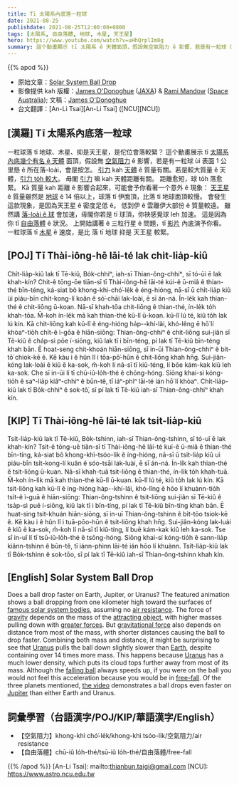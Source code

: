 ```yaml
---
title: Tī 太陽系內底落一粒球
date: 2021-08-25
publishdate: 2021-08-25T12:00:00+0800
tags: [太陽系, 自由落體, 地球, 木星, 天王星]
hero: https://www.youtube.com/watch?v=uHhQrplIm8g
summary: 這个動畫顯示 tī 太陽系 ê 天體面頂，假設無空氣阻力 ê 影響，若是有一粒球 ùi 表面 1 公里懸 ê 所在落-loài，會是按怎。
---
```


{{% apod %}}

- 原始文章：[Solar System Ball Drop](https://apod.nasa.gov/apod/ap210825.html)
- 影像提供 kah 版權：[James O'Donoghue](https://www.youtube.com/user/jayphys85/about) ([JAXA](https://global.jaxa.jp/)) & [Rami Mandow](https://twitter.com/CosmicRami) ([Space Australia](https://spaceaustralia.com/)); 文稿：[James O'Donoghue](https://jamesodonoghue.wixsite.com/home)
- 台文翻譯：[An-Li Tsai][An-Li Tsai] ([NCU][NCU])

## [漢羅] Tī 太陽系內底落一粒球
一粒球落 tī 地球、木星、抑是天王星，是佗位會落較緊？
這个動畫展示 tī [太陽系內底幾个有名 ê 天體][famous solar system bodies] 面頂，假設無 [空氣阻力][air resistance] ê 影響，若是有一粒球 ùi 表面 1 公里懸 ê 所在落-loài，會是按怎。
[引力][gravity] kah [天體][attracting object] ê 質量有關。若是較大質量 ê 天體，[引力 to̍h 較大][greater forces]。
毋閣 [引力][gravitational force] 嘛 kah 天體距離有關。
距離愈短，球 to̍h 落愈緊。
Kā 質量 kah 距離 ê 影響合起來，可能會予你看著一个意外 ê 現象：
[天王星][Uranus] ê 質量雖然是 [地球][Earth] ê 14 倍以上，球落 tī 伊面頂，比落 tī 地球面頂較慢。
會發生這款現象，是因為天王星 ê 密度足低 ê。
低到伊 ê 雲離伊大部份 ê 質量較遠。
雖然講 [落-loài ê 球][falling ball] 會加速，毋閣你若是 tī 球頂，你袂感覺球 leh 加速。
這是因為你 tī [自由落體][free-fall] ê 狀況。
上開始講著 ê 三粒行星 ê 問題，tī [影片][the video] 內底演予你看。
一粒球落 tī [木星][Jupiter] ê 速度，是比 落 tī 地球 抑是 天王星 較緊。

## [POJ] Tī Thài-iông-hē lāi-té lak chi̍t-lia̍p-kiû
Chi̍t-lia̍p-kiû lak tī Tē-kiû, Bo̍k-chhiⁿ, iah-sī Thian-ông-chhiⁿ, sī tó-ūi ē lak khah-kín?
Chit-ê tōng-ōe tiān-sī tī Thài-iông-hē lāi-té kúi-ê ū-miâ ê thian-thé bīn-téng, ká-siat bô khong-khì-chó͘-le̍k ê éng-hióng, nā-sī ū chi̍t-lia̍p kiû ùi piáu-bīn chi̍t-kong-lí koân ê só͘-chāi lak-loài, ē sī án-ná.
Ín-le̍k kah thian-thé ê chit-liōng ū-koan.
Nā-sī khah-tōa chit-liōng ê thian-thé, ín-le̍k to̍h khah-tōa.
M̄-koh ín-le̍k mā kah thian-thé kū-lî ū-koan.
kū-lî lú té, kiû to̍h lak lú kín.
Kā chit-liōng kah kū-lî ê éng-hióng ha̍p--khí-lâi, khó-lêng ē hō͘ lí khòaⁿ-tio̍h chi̍t-ê ì-gōa ê hiān-siōng:
Thian-ông-chhiⁿ ê chit-liōng sui-jiân sī Tē-kiû ê cha̍p-sì pōe í-siōng, kiû lak tī i bīn-téng, pí lak tī Tē-kiû bīn-téng khah bān.
Ē hoat-seng chit-khoán hiān-siōng, sī in-ūi Thian-ông-chhiⁿ ê bi̍t-tō͘ chiok-kē ê.
Kē kàu i ê hûn lî i tōa-pō͘-hūn ê chit-liōng khah hn̄g.
Sui-jiân-kóng lak-loài ê kiû ē ka-sok, m̄-koh lí nā-sī tī kiû-téng, lí bōe kám-kak kiû leh ka-sok.
Che sī in-ūi lí tī chū-iû-lo̍h-thé ê chōng-hóng.
Siōng khai-sí kóng-tio̍h ê saⁿ-lia̍p kiâⁿ-chhiⁿ ê būn-tê, tī iáⁿ-phìⁿ lāi-té ián hō͘ lí khòaⁿ.
Chi̍t-lia̍p-kiû lak tī Bo̍k-chhiⁿ ê sok-tō͘, sī pí lak tī Tē-kiû iah-sī Thian-ông-chhiⁿ khah kín.

## [KIP] Tī Thài-iông-hē lāi-té lak tsi̍t-lia̍p-kiû
Tsi̍t-lia̍p-kiû lak tī Tē-kiû, Bo̍k-tshinn, iah-sī Thian-ông-tshinn, sī tó-uī ē lak khah-kín?
Tsit-ê tōng-uē tiān-sī tī Thài-iông-hē lāi-té kuí-ê ū-miâ ê thian-thé bīn-tíng, ká-siat bô khong-khì-tsóo-li̍k ê íng-hióng, nā-sī ū tsi̍t-lia̍p kiû uì piáu-bīn tsi̍t-kong-lí kuân ê sóo-tsāi lak-luài, ē sī án-ná.
Ín-li̍k kah thian-thé ê tsit-liōng ū-kuan.
Nā-sī khah-tuā tsit-liōng ê thian-thé, ín-li̍k to̍h khah-tuā.
M̄-koh ín-li̍k mā kah thian-thé kū-lî ū-kuan.
kū-lî lú té, kiû to̍h lak lú kín.
Kā tsit-liōng kah kū-lî ê íng-hióng ha̍p--khí-lâi, khó-lîng ē hōo lí khuànn-tio̍h tsi̍t-ê ì-guā ê hiān-siōng:
Thian-ông-tshinn ê tsit-liōng sui-jiân sī Tē-kiû ê tsa̍p-sì puē í-siōng, kiû lak tī i bīn-tíng, pí lak tī Tē-kiû bīn-tíng khah bān.
Ē huat-sing tsit-khuán hiān-siōng, sī in-uī Thian-ông-tshinn ê bi̍t-tōo tsiok-kē ê.
Kē kàu i ê hûn lî i tuā-pōo-hūn ê tsit-liōng khah hn̄g.
Sui-jiân-kóng lak-luài ê kiû ē ka-sok, m̄-koh lí nā-sī tī kiû-tíng, lí buē kám-kak kiû leh ka-sok.
Tse sī in-uī lí tī tsū-iû-lo̍h-thé ê tsōng-hóng.
Siōng khai-sí kóng-tio̍h ê sann-lia̍p kiânn-tshinn ê būn-tê, tī iánn-phìnn lāi-té ián hōo lí khuànn.
Tsi̍t-lia̍p-kiû lak tī Bo̍k-tshinn ê sok-tōo, sī pí lak tī Tē-kiû iah-sī Thian-ông-tshinn khah kín.

## [English] Solar System Ball Drop
Does a ball drop faster on Earth, Jupiter, or Uranus?
The featured animation shows a ball dropping from one kilometer high toward the surfaces of [famous solar system bodies][famous solar system bodies], assuming no [air resistance][air resistance].
The force of [gravity][gravity] depends on the mass of the [attracting object][attracting object], with higher masses pulling down with [greater forces][greater forces].
But [gravitational force][gravitational force] also depends on distance from most of the mass, with shorter distances causing the ball to drop faster.
Combining both mass and distance, it might be surprising to see that [Uranus][Uranus] pulls the ball down slightly slower than [Earth][Earth], despite containing over 14 times more mass.
This happens because [Uranus][Uranus] has a much lower density, which puts its cloud tops further away from most of its mass.
Although the [falling ball][falling ball] always speeds up, if you were on the ball you would not feel this acceleration because you would be in [free-fall][free-fall].
Of the three planets mentioned, [the video][the video] demonstrates a ball drops even faster on [Jupiter][Jupiter] than either Earth and Uranus.

## 詞彙學習（台語漢字/POJ/KIP/華語漢字/English）

- 【空氣阻力】khong-khì chó͘-le̍k/khong-khì tsóo-li̍k/空氣阻力/air resistance
- 【自由落體】chū-iû lo̍h-thé/tsū-iû lo̍h-thé/自由落體/free-fall

{{% /apod %}}
[An-Li Tsai]: mailto:thianbun.taigi@gmail.com
[NCU]: https://www.astro.ncu.edu.tw

[famous solar system bodies]:https://nssdc.gsfc.nasa.gov/planetary/factsheet/
[air resistance]:https://www.grc.nasa.gov/www/k-12/airplane/falling.html
[gravity]:https://spaceplace.nasa.gov/what-is-gravity/en/
[attracting object]:https://m.media-amazon.com/images/I/41NxxwsUPCL.jpg
[greater forces]:https://phet.colorado.edu/sims/html/gravity-force-lab/latest/gravity-force-lab_en.html
[gravitational force]:https://en.wikipedia.org/wiki/Gravity
[Uranus]:https://solarsystem.nasa.gov/planets/uranus/overview/
[Earth]:https://apod.nasa.gov/apod/ap100713.html
[Uranus]:https://solarsystem.nasa.gov/planets/uranus/by-the-numbers/
[falling ball]:http://www.stefanom.org/spc/game.php
[free-fall]:https://www.grc.nasa.gov/www/k-12/airplane/ffall.html
[the video]:https://youtu.be/oIMMZl4n-uk
[Jupiter]:https://apod.nasa.gov/apod/ap190205.html
